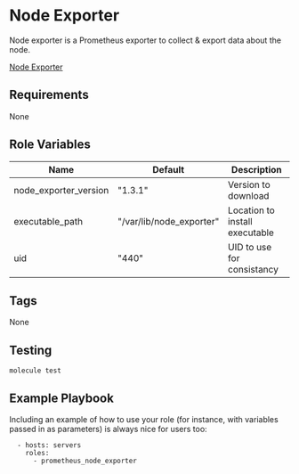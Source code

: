 Node Exporter
=========
Node exporter is a Prometheus exporter to collect & export data about the node.

[Node Exporter](https://github.com/prometheus/node_exporter)

Requirements
------------

None 

Role Variables
--------------

| Name                  | Default                  | Description                                    |
| --------------------- | ------------------------ | ---------------------------------------------- |
| node_exporter_version | "1.3.1"                  | Version to download                            |
| executable_path       | "/var/lib/node_exporter" | Location to install executable                 |
| uid                   | "440"                    | UID to use for consistancy                     |

Tags
--------------

None

Testing
--------------

`molecule test`

Example Playbook
----------------

Including an example of how to use your role (for instance, with variables passed in as parameters) is always nice for users too:

      - hosts: servers
        roles:
          - prometheus_node_exporter
